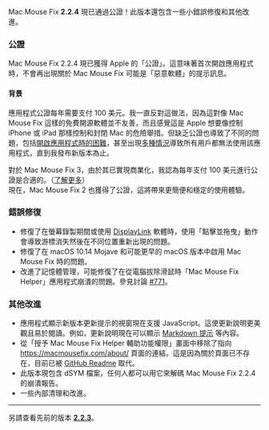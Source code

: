 Mac Mouse Fix **2.2.4** 現已通過公證！此版本還包含一些小錯誤修復和其他改進。

### **公證**

Mac Mouse Fix 2.2.4 現已獲得 Apple 的「公證」。這意味著首次開啟應用程式時，不會再出現關於 Mac Mouse Fix 可能是「惡意軟體」的提示訊息。

#### 背景

應用程式公證每年需要支付 100 美元。我一直反對這做法，因為這對像 Mac Mouse Fix 這樣的免費開源軟體並不友善，而且感覺這是 Apple 想要像控制 iPhone 或 iPad 那樣控制和封閉 Mac 的危險舉措。但缺乏公證也導致了不同的問題，包括[開啟應用程式時的困難](https://github.com/noah-nuebling/mac-mouse-fix/discussions/114)，甚至出現[多種情況](https://github.com/noah-nuebling/mac-mouse-fix/issues/95)導致所有用戶都無法使用該應用程式，直到我發布新版本為止。

對於 Mac Mouse Fix 3，由於其已實現商業化，我認為每年支付 100 美元進行公證是合適的。（[了解更多](https://github.com/noah-nuebling/mac-mouse-fix/releases/tag/3.0.0)）\
現在，Mac Mouse Fix 2 也獲得了公證，這將帶來更簡便和穩定的使用體驗。

### **錯誤修復**

- 修復了在螢幕錄製期間或使用 [DisplayLink](https://www.synaptics.com/products/displaylink-graphics) 軟體時，使用「點擊並拖曳」動作會導致游標消失然後在不同位置重新出現的問題。
- 修復了在 macOS 10.14 Mojave 和可能更早的 macOS 版本中啟用 Mac Mouse Fix 時的問題。
- 改進了記憶體管理，可能修復了在從電腦拔除滑鼠時「Mac Mouse Fix Helper」應用程式崩潰的問題。參見討論 [#771](https://github.com/noah-nuebling/mac-mouse-fix/discussions/771)。

### **其他改進**

- 應用程式顯示新版本更新提示的視窗現在支援 JavaScript。這使更新說明更美觀且易於閱讀。例如，更新說明現在可以顯示 [Markdown 提示](https://github.com/orgs/community/discussions/16925) 等內容。
- 從「授予 Mac Mouse Fix Helper 輔助功能權限」畫面中移除了指向 https://macmousefix.com/about/ 頁面的連結。這是因為關於頁面已不存在，目前已被 [GitHub Readme](https://github.com/noah-nuebling/mac-mouse-fix) 取代。
- 此版本現包含 dSYM 檔案，任何人都可以用它來解碼 Mac Mouse Fix 2.2.4 的崩潰報告。
- 一些內部清理和改進。

---

另請查看先前的版本 [**2.2.3**](https://github.com/noah-nuebling/mac-mouse-fix/releases/tag/2.2.3)。